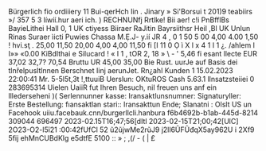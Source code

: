 Bürgerlich fio ordiiiery 11 Bui-qerHch Iin . Jinary » Si'Borsui t 201)9 teabiirs »/ 357 5 3 líwíí.hur aeri ich. ) RECHNUNfj Rrtlke! Bii aer! c!i PnBfflBs BayieLithei Hall 0, 1 UK ctiyess Biiraer RaJitin Bayrsiithsr Heil ,Bl UK Unlun Rinas Suraer ìicti Puwies Chassa M.Ẹ.J- y.ií JR 4 , 0 1 50 5 00 4,00 4.00 1,50 ! hvi.sţ . 25,00 11,50 20,00 4,00 4,00 11,50 fi [I 11 0 Ọ ì X l x 4 1 I 1 ¿. /ahlem I I»» «0.00 KiBdlthai e Silucard ! « I 1 , tOR 2, 18 » \ - ' 5,46 fi esant llecte EUR 37,02 32,7? 70,54 Bruttu UR 45,00 35,00 Bie Rust. uurJe auf Basis dei tlnřelpusltlnnen Berschnet Iinj aerunJet. Rn¿ahl Kunden 1 15.02.2023 22:00:41 Mr. 5-5l5t,3t !,ttuuiB Uerslun: OKtuROS Cash 5.63.1 llnsatzsteiiei 0 283695314 Uielen UaiiR fut Ihren Besuch, nil freuen uns anf ein lllederseheni )( Serlennunner kasse: Iransaktlunsnumner: Signaturyller: Erste Bestellung: fıansaktlan stari:: Iransakttun Ende; Slanatni : Olslt US un Facehook uiiu.facebauk.cnn/burgerllcli.hanbura f6b4692b-b1ab-445d-8214 309044 696497 2023-02.15T16;47;56[dItl 2023-02-15T21;00;42[UlC] 2O23-O2-l5ï21 :00:42fUfCl 52 ũ2ũjwMe2rũJ9 j2ll6ŨFŨđqX5ay962U i 2Xf9 5fij ehMnCUBdKlg e5dtfE 5100 :: » ; ,(/ - ( | £